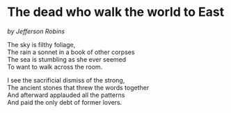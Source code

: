 # The dead who walk the world to East
_by Jefferson Robins_

The sky is filthy foliage,  
The rain a sonnet in a book of other corpses  
The sea is stumbling as she ever seemed  
To want to walk across the room.  

I see the sacrificial dismiss of the strong,  
The ancient stones that threw the words together  
And afterward applauded all the patterns  
And paid the only debt of former lovers.  